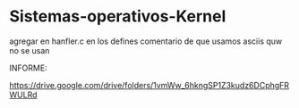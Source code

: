 # Sistemas-operativos-Kernel


agregar en hanfler.c en los defines comentario de que usamos asciis quw no se usan



INFORME:

https://drive.google.com/drive/folders/1vmWw_6hkngSP1Z3kudz6DCphgFRWULRd
